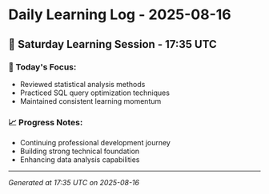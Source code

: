 # Daily Learning Log - 2025-08-16

## 📅 Saturday Learning Session - 17:35 UTC

### 🎯 Today's Focus:
- Reviewed statistical analysis methods
- Practiced SQL query optimization techniques
- Maintained consistent learning momentum

### 📈 Progress Notes:
- Continuing professional development journey
- Building strong technical foundation
- Enhancing data analysis capabilities

---
*Generated at 17:35 UTC on 2025-08-16*
